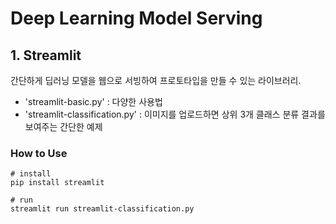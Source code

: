 # Deep Learning Model Serving

## 1. Streamlit

간단하게 딥러닝 모델을 웹으로 서빙하여 프로토타입을 만들 수 있는 라이브러리.

- 'streamlit-basic.py' : 다양한 사용법
- 'streamlit-classification.py' : 이미지를 업로드하면 상위 3개 클래스 분류 결과를 보여주는 간단한 예제

### How to Use
```
# install
pip install streamlit

# run
streamlit run streamlit-classification.py
```
